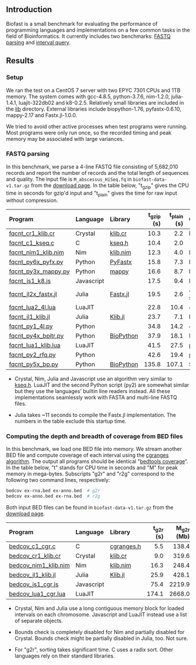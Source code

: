 ## Introduction

Biofast is a small benchmark for evaluating the performance of programming
languages and implementations on a few common tasks in the field of
Bioinformatics. It currently includes two benchmarks: [FASTQ parsing](#fqcnt)
and [interval query](#bedcov).

## Results

### Setup

We ran the test on a CentOS 7 server with two EPYC 7301 CPUs and 1TB memory.
The system comes with gcc-4.8.5, python-3.7.6, nim-1.2.0, julia-1.4.1,
luajit-322db02 and k8-0.2.5. Relatively small libraries are included in the
[lib](lib) directory. External libraries include biopython-1.76,
pyfastx-0.6.10, mappy-2.17 and Fastx.jl-1.0.0.

We tried to avoid other active processes when test programs were running. Most
programs were only run once, so the recorded timing and peak memory may be
associated with large variances.

### <a name="fqcnt"></a>FASTQ parsing

In this benchmark, we parse a 4-line FASTQ file consisting of 5,682,010
records and report the number of records and the total length of sequences and
quality. The input file is `M_abscessus_HiSeq.fq` in
`biofast-data-v1.tar.gz` from the [download page][dl]. In the table below,
"t<sub>gzip</sub>" gives the CPU time in seconds for gzip'd input and
"t<sub>plain</sub>" gives the time for raw input without compression.

|Program | Language | Library | t<sub>gzip</sub> (s) | t<sub>plain</sub> (s) | Comments |
|:-------|:---------|:--------|---------------------:|----------------------:|:---------|
|[fqcnt\_cr1\_klib.cr](fqcnt/fqcnt_cr1_klib.cr)    |Crystal   |[klib.cr](lib/klib.cr)   | 10.3|  2.2|kseq.h port|
|[fqcnt\_c1\_kseq.c](fqcnt/fqcnt_c1_kseq.c)        |C         |[kseq.h](lib/kseq.h)     | 10.4|  2.0||
|[fqcnt\_nim1\_klib.nim](fqcnt/fqcnt_nim1_klib.nim)|Nim       |[klib.nim](lib/klib.nim) | 12.3|  4.0|kseq.h port|
|[fqcnt\_py6x\_pyfx.py](fqcnt/fqcnt_py6x_pyfx.py)  |Python    |[PyFastx][pyfx]          | 15.8|  7.3|kseq.h binding|
|[fqcnt\_py3x\_mappy.py](fqcnt/fqcnt_py3x_mappy.py)|Python    |[mappy][mappy]           | 16.6|  8.7|kseq.h binding|
|[fqcnt\_js1\_k8.js](fqcnt/fqcnt_js1_k8.js)        |Javascript|                         | 17.5|  9.4|kseq.h port|
|[fqcnt\_jl2x\_fastx.jl](fqcnt/fqcnt_jl2x_fastx.jl)|Julia     |[Fastx.jl][fx.jl]        | 19.5|  2.6|4-line only; no startup|
|[fqcnt\_lua2\_4l.lua](fqcnt\_lua2\_4l.lua)        |LuaJIT    |                         | 22.8| 10.4|4-line only|
|[fqcnt\_jl1\_klib.jl](fqcnt/fqcnt_jl1_klib.jl)    |Julia     |[Klib.jl](lib/Klib.jl)   | 23.7|  7.1|kseq.h port|
|[fqcnt\_py1\_4l.py](fqcnt/fqcnt_py1_4l.py)        |Python    |                         | 34.8| 14.2|4-line only|
|[fqcnt\_py4x\_bpitr.py](fqcnt/fqcnt_py4x_bpitr.py)|Python    |[BioPython][bp]          | 37.9| 18.1|FastqGeneralIterator|
|[fqcnt\_lua1\_klib.lua](fqcnt\_lua1\_klib.lua)    |LuaJIT    |                         | 41.5| 27.5|partial kseq.h port|
|[fqcnt\_py2\_rfq.py](fqcnt/fqcnt_py2_rfq.py)      |Python    |                         | 42.6| 19.4|partial kseq.h port|
|[fqcnt\_py5x\_bp.py](fqcnt/fqcnt_py5x_bp.py)      |Python    |[BioPython][bp]          |135.8|107.1|SeqIO.parse|

* Crystal, Nim, Julia and Javascript use an algorithm very similar to
  [kseq.h](lib/kseq.h). LuaJIT and the second Python script (py2) are
  somewhat similar but they use the languages' builtin line readers instead. All
  these implementations seamlessly work with FASTA and multi-line FASTQ files.

* Julia takes ~11 seconds to compile the Fastx.jl implementation. The numbers
  in the table exclude this startup time.

### <a name="bedcov"></a>Computing the depth and breadth of coverage from BED files

In this benchmark, we load one BED file into memory. We stream another BED file
and compute coverage of each interval using the [cgranges algorithm][cgr]. The
output all programs should be identical "[bedtools coverage][bedcov]". In the
table below, "t" stands for CPU time in seconds and "M" for peak memory in
mega-bytes. Subscripts "g2r" and "r2g" correspond to the following two command
lines, respectively:
```sh
bedcov ex-rna.bed ex-anno.bed  # g2r
bedcov ex-anno.bed ex-rna.bed  # r2g
```
Both input BED files can be found in `biofast-data-v1.tar.gz` from the
[download page][dl].

|Program | Language | Library | t<sub>g2r</sub> (s) | M<sub>g2r</sub> (Mb) | t<sub>r2g</sub> (s) | M<sub>r2g</sub> (Mb) |
|:-------|:---------|:--------|--------------------:|---------------------:|--------------------:|---------------------:|
|[bedcov\_c1\_cgr.c](bedcov/bedcov_c1_cgr.c)          |C         |[cgranges.h](lib/cgranges.h)|  5.5|  138.4 | 10.7|  19.1 |
|[bedcov\_cr1\_klib.cr](bedcov/bedcov_cr1_klib.cr)    |Crystal   |[klib.cr](lib/klib.cr)      |  9.0|  319.6 | 17.6|  40.7 |
|[bedcov\_nim1\_klib.nim](bedcov/bedcov_nim1_klib.nim)|Nim       |[klib.nim](lib/klib.nim)    | 16.3|  248.4 | 26.1|  34.1 |
|[bedcov\_jl1\_klib.jl](bedcov/bedcov_jl1_klib.jl)    |Julia     |[Klib.jl](lib/Klib.jl)      | 25.9|  428.1 | 63.5| 257.0 |
|[bedcov\_js1\_cgr.js](bedcov/bedcov_js1_cgr.jl)      |Javascript|                            | 75.4| 2219.9 | 87.2| 316.8 |
|[bedcov\_lua1\_cgr.lua](bedcov/bedcov_lua1_cgr.lua)  |LuaJIT    |                            |174.1| 2668.0 |217.6| 364.6 |

* Crystal, Nim and Julia use a long contiguous memory block for loaded
  intervals on each chromosome. Javascript and LuaJIT instead use a list of
  separate objects.

* Bounds check is completely disabled for Nim and partially disabled for
  Crystal. Bounds check might be partially disabled in Julia, too. Not sure.

* For "g2r", sorting takes significant time. C uses a radix sort. Other
  languages rely on their standard libraries.

[dl]: https://github.com/lh3/biofast/releases/tag/biofast-data-v1
[bp]: https://biopython.org/
[fx.jl]: https://github.com/BioJulia/FASTX.jl
[mappy]: https://github.com/lh3/minimap2/tree/master/python
[pyfx]: https://github.com/lmdu/pyfastx
[cgr]: https://github.com/lh3/cgranges
[bedcov]: https://bedtools.readthedocs.io/en/latest/content/tools/coverage.html
